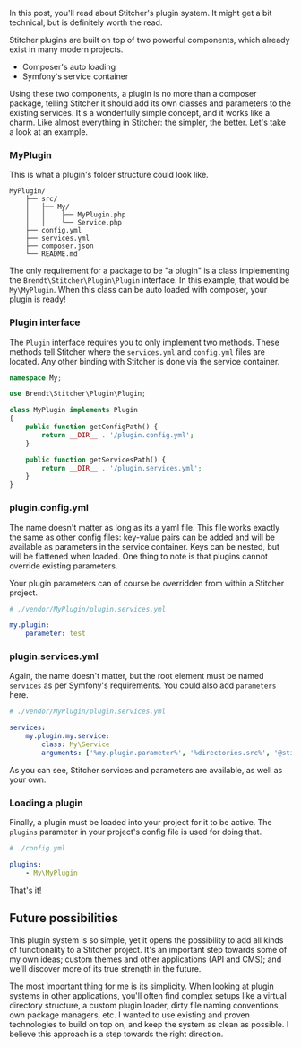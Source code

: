 In this post, you'll read about Stitcher's plugin system. It might get a bit technical, but is definitely worth the read.

Stitcher plugins are built on top of two powerful components, which already exist in many modern projects.

- Composer's auto loading
- Symfony's service container

Using these two components, a plugin is no more than a composer package, telling Stitcher it should add its own classes and parameters to the existing services. It's a wonderfully simple concept, and it works like a charm. Like almost everything in Stitcher: the simpler, the better. Let's take a look at an example.

### MyPlugin

This is what a plugin's folder structure could look like.

```
MyPlugin/
	├── src/
	│   ├── My/
	│   │    ├── MyPlugin.php
	│   │    └── Service.php
	├── config.yml
	├── services.yml
	├── composer.json
	└── README.md
```

The only requirement for a package to be "a plugin" is a class implementing the `Brendt\Stitcher\Plugin\Plugin` interface. In this example, that would be `My\MyPlugin`. When this class can be auto loaded with composer, your plugin is ready!

### Plugin interface

The `Plugin` interface requires you to only implement two methods. These methods tell Stitcher where the `services.yml` and `config.yml` files are located. Any other binding with Stitcher is done via the service container.

```php
namespace My;

use Brendt\Stitcher\Plugin\Plugin;

class MyPlugin implements Plugin
{
    public function getConfigPath() {
        return __DIR__ . '/plugin.config.yml';
    }

    public function getServicesPath() {
        return __DIR__ . '/plugin.services.yml';
    }
}
```

### plugin.config.yml

The name doesn't matter as long as its a yaml file. This file works exactly the same as other config files: key-value pairs can be added and will be available as parameters in the service container. Keys can be nested, but will be flattened when loaded. One thing to note is that plugins cannot override existing parameters.

Your plugin parameters can of course be overridden from within a Stitcher project.

```yaml
# ./vendor/MyPlugin/plugin.services.yml

my.plugin:
    parameter: test
```

### plugin.services.yml

Again, the name doesn't matter, but the root element must be named `services` as per Symfony's requirements. You could also add `parameters` here.

```yaml
# ./vendor/MyPlugin/plugin.services.yml

services:
    my.plugin.my.service:
        class: My\Service
        arguments: ['%my.plugin.parameter%', '%directories.src%', '@stitcher']
```

As you can see, Stitcher services and parameters are available, as well as your own.

### Loading a plugin

Finally, a plugin must be loaded into your project for it to be active. The `plugins` parameter in your project's config file is used for doing that.

```yaml
# ./config.yml

plugins:
    - My\MyPlugin
```

That's it!

## Future possibilities

This plugin system is so simple, yet it opens the possibility to add all kinds of functionality to a Stitcher project. It's an important step towards some of my own ideas; custom themes and other applications (API and CMS); and we'll discover more of its true strength in the future.

The most important thing for me is its simplicity. When looking at plugin systems in other applications, you'll often find complex setups like a virtual directory structure, a custom plugin loader, dirty file naming conventions, own package managers, etc. I wanted to use existing and proven technologies to build on top on, and keep the system as clean as possible. I believe this approach is a step towards the right direction.
